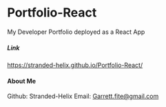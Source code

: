 # Portfolio-React

My Developer Portfolio deployed as a React App

##### Link
https://stranded-helix.github.io/Portfolio-React/

#### About Me
Github: Stranded-Helix
Email: Garrett.fite@gmail.com
